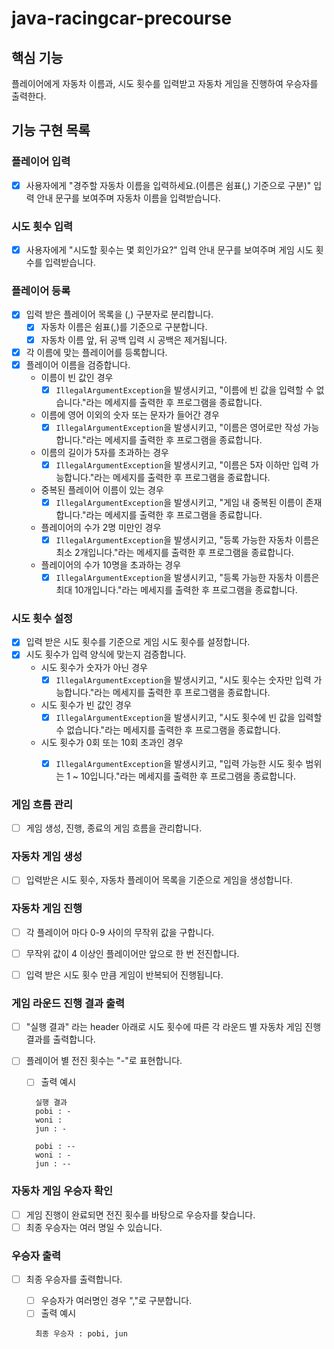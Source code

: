 # java-racingcar-precourse


## 핵심 기능
플레이어에게 자동차 이름과, 시도 횟수를 입력받고 자동차 게임을 진행하여 우승자를 출력한다.


## 기능 구현 목록


### 플레이어 입력
  - [x] 사용자에게 "경주할 자동차 이름을 입력하세요.(이름은 쉼표(,) 기준으로 구분)" 입력 안내 문구를 보여주며 자동차 이름을 입력받습니다.


### 시도 횟수 입력
  - [x] 사용자에게 "시도할 횟수는 몇 회인가요?" 입력 안내 문구를 보여주며 게임 시도 횟수를 입력받습니다.


### 플레이어 등록
- [x] 입력 받은 플레이어 목록을 (,) 구분자로 분리합니다.
  - [x] 자동차 이름은 쉼표(,)를 기준으로 구분합니다.
  - [x] 자동차 이름 앞, 뒤 공백 입력 시 공백은 제거됩니다.
- [x] 각 이름에 맞는 플레이어를 등록합니다.
- [x] 플레이어 이름을 검증합니다.
  - 이름이 빈 값인 경우
    - [x] ```IllegalArgumentException```을 발생시키고, "이름에 빈 값을 입력할 수 없습니다."라는 메세지를 출력한 후 프로그램을 종료합니다.
  - 이름에 영어 이외의 숫자 또는 문자가 들어간 경우
    - [x] ```IllegalArgumentException```을 발생시키고, "이름은 영어로만 작성 가능합니다."라는 메세지를 출력한 후 프로그램을 종료합니다. 
  - 이름의 길이가 5자를 초과하는 경우
    - [x] ```IllegalArgumentException```을 발생시키고, "이름은 5자 이하만 입력 가능합니다."라는 메세지를 출력한 후 프로그램을 종료합니다. 
  - 중복된 플레이어 이름이 있는 경우
    - [x] ```IllegalArgumentException```을 발생시키고, "게임 내 중복된 이름이 존재합니다."라는 메세지를 출력한 후 프로그램을 종료합니다.
  - 플레이어의 수가 2명 미만인 경우
    - [x] ```IllegalArgumentException```을 발생시키고, "등록 가능한 자동차 이름은 최소 2개입니다."라는 메세지를 출력한 후 프로그램을 종료합니다.
  - 플레이어의 수가 10명을 초과하는 경우
    - [x] ```IllegalArgumentException```을 발생시키고, "등록 가능한 자동차 이름은 최대 10개입니다."라는 메세지를 출력한 후 프로그램을 종료합니다.

### 시도 횟수 설정
- [x] 입력 받은 시도 횟수를 기준으로 게임 시도 횟수를 설정합니다.
- [x] 시도 횟수가 입력 양식에 맞는지 검증합니다.
  - 시도 횟수가 숫자가 아닌 경우
    - [x] ```IllegalArgumentException```을 발생시키고, "시도 횟수는 숫자만 입력 가능합니다."라는 메세지를 출력한 후 프로그램을 종료합니다.
  - 시도 횟수가 빈 값인 경우
    - [x] ```IllegalArgumentException```을 발생시키고, "시도 횟수에 빈 값을 입력할 수 없습니다."라는 메세지를 출력한 후 프로그램을 종료합니다.
  - 시도 횟수가 0회 또는 10회 초과인 경우
    - [x] ```IllegalArgumentException```을 발생시키고, "입력 가능한 시도 횟수 범위는 1 ~ 10입니다."라는 메세지를 출력한 후 프로그램을 종료합니다.


### 게임 흐름 관리
- [ ] 게임 생성, 진행, 종료의 게임 흐름을 관리합니다.


### 자동차 게임 생성
- [ ] 입력받은 시도 횟수, 자동차 플레이어 목록을 기준으로 게임을 생성합니다.


### 자동차 게임 진행
- [ ] 각 플레이어 마다 0-9 사이의 무작위 값을 구합니다. 
- [ ] 무작위 값이 4 이상인 플레이어만 앞으로 한 번 전진합니다.
- [ ] 입력 받은 시도 횟수 만큼 게임이 반복되어 진행됩니다.


### 게임 라운드 진행 결과 출력
- [ ] "실행 결과" 라는 header 아래로 시도 횟수에 따른 각 라운드 별 자동차 게임 진행 결과를 출력합니다.
- [ ] 플레이어 별 전진 횟수는 "-"로 표현합니다.
  - [ ] 출력 예시
  ```
    실행 결과
    pobi : -
    woni :
    jun : -

    pobi : --
    woni : -
    jun : --
  ```


### 자동차 게임 우승자 확인
- [ ] 게임 진행이 완료되면 전진 횟수를 바탕으로 우승자를 찾습니다.
- [ ] 최종 우승자는 여러 명일 수 있습니다.

### 우승자 출력
- [ ] 최종 우승자를 출력합니다.
  - [ ] 우승자가 여러명인 경우 ","로 구분합니다.
  - [ ] 출력 예시
  ```
    최종 우승자 : pobi, jun
  ```



